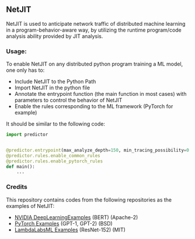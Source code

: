 ## NetJIT

NetJIT is used to anticipate network traffic of distributed machine learning in a program-behavior-aware way, by utilizing the runtime program/code analysis ability provided by JIT analysis.

### Usage:

To enable NetJIT on any distributed python program training a ML model, one only has to:
* Include NetJIT to the Python Path
* Import NetJIT in the python file
* Annotate the entrypoint function (the main function in most cases) with parameters to control the behavior of NetJIT
* Enable the rules corresponding to the ML framework (PyTorch for example)

It should be similar to the following code:

```python
import predictor


@predictor.entrypoint(max_analyze_depth=150, min_tracing_possibility=0.5, min_report_time=1, max_report_time=3.0, max_tracing_time=3.0)
@predictor.rules.enable_common_rules
@predictor.rules.enable_pytorch_rules
def main():
    ...
```

### Credits

This repository contains codes from the following repositories as the examples of NetJIT:

* [NVIDIA DeepLearningExamples](https://github.com/NVIDIA/DeepLearningExamples) (BERT) (Apache-2)
* [PyTorch Examples](https://github.com/pytorch/examples) (GPT-1, GPT-2) (BSD)
* [LambdaLabsML Examples](https://github.com/LambdaLabsML/examples) (ResNet-152) (MIT)